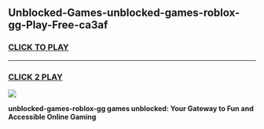 
## Unblocked-Games-unblocked-games-roblox-gg-Play-Free-ca3af
<h3>
<a href="https://premium76.site?title=unblocked-games-roblox-gg&ref=22A">CLICK TO PLAY</a></h3>
<hr>

<h3>
<a href="https://premium76.site?title=unblocked-games-roblox-gg&ref=22A">CLICK 2 PLAY</a>
  
</h3>

<a href="https://premium76.site?title=unblocked-games-roblox-gg&ref=22A"><img src="https://clearcache.store/games.png"></a>


**unblocked-games-roblox-gg games unblocked: Your Gateway to Fun and Accessible Online Gaming**
